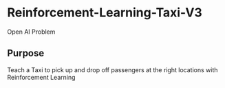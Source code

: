 # Reinforcement-Learning-Taxi-V3
Open AI Problem

## Purpose
Teach a Taxi to pick up and drop off passengers at the right locations with Reinforcement Learning
